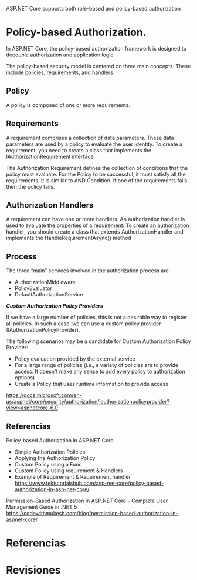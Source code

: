 ASP.NET Core supports both role-based and policy-based authorization
 




# Policy-based Authorization.

In ASP.NET Core, the policy-based authorization framework is designed to decouple authorization and application logic

The policy-based security model is centered on three main concepts. These include policies, requirements, and handlers


## Policy

A policy is composed of one or more requirements. 

## Requirements

A requirement comprises a collection of data parameters. These data parameters are used by a policy to evaluate the user identity. To create a requirement, you need to create a class that implements the IAuthorizationRequirement interface


The Authorization Requirement defines the collection of conditions that the policy must evaluate. For the Policy to be successful, it must satisfy all the requirements. It is similar to AND Condition. If one of the requirements fails. then the policy fails.


## Authorization Handlers

A requirement can have one or more handlers. An authorization handler is used to evaluate the properties of a requirement. To create an authorization handler, you should create a class that extends AuthorizationHandler<T> and implements the HandleRequirementAsync() method

## Process

The three “main” services involved in the authorization process are:

- AuthorizationMiddleware
- PolicyEvaluator
- DefaultAuthorizationService
	

***Custom Authorization Policy Providers***

 If we have a large number of policies, this is not a desirable way to register all policies. In such a case, we can use a custom policy provider (IAuthorizationPolicyProvider).
 
 
 The following scenarios may be a candidate for Custom Authorization Policy Provider:

-    Policy evaluation provided by the external service
-    For a large range of policies (i.e., a variety of policies are to provide access. It doesn't make any sense to add every policy to authorization options)
-    Create a Policy that uses runtime information to provide access

https://docs.microsoft.com/en-us/aspnet/core/security/authorization/iauthorizationpolicyprovider?view=aspnetcore-6.0


## Referencias

Policy-based Authorization in ASP.NET Core
- Simple Authorization Policies
- Applying the Authorization Policy
- Custom Policy using a Func
- Custom Policy using requirement & Handlers
- Example of Requirement & Requirement handler 
https://www.tektutorialshub.com/asp-net-core/policy-based-authorization-in-asp-net-core/

Permission-Based Authorization in ASP.NET Core – Complete User Management Guide in .NET 5
https://codewithmukesh.com/blog/permission-based-authorization-in-aspnet-core/




# Referencias



# Revisiones
 